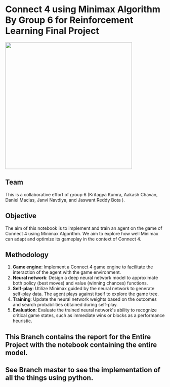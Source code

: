 # Connect 4 using Minimax Algorithm By Group 6 for Reinforcement Learning Final Project

<img src="https://i.imgur.com/PFz0byC.jpg" 
     align="justify" 
     width="400" />

## Team
This is a collaborative effort of group 6 (Kritagya Kumra, Aakash Chavan, Daniel Macias, Janvi Navdiya, and Jaswant Reddy Bota ).

## Objective
The aim of this notebook is to implement and train an agent on the game of Connect 4 using Minimax Algorithm. We aim to explore how well Minimax can adapt and optimize its gameplay in the context of Connect 4.

## Methodology
1. **Game engine**: Implement a Connect 4 game engine to facilitate the interaction of the agent with the game environment.
2. **Neural network**: Design a deep neural network model to approximate both policy (best moves) and value (winning chances) functions.
3. **Self-play**: Utilize Minimax guided by the neural network to generate self-play data. The agent plays against itself to explore the game tree.
4. **Training**: Update the neural network weights based on the outcomes and search probabilities obtained during self-play.
5. **Evaluation**: Evaluate the trained neural network's ability to recognize critical game states, such as immediate wins or blocks as a performance heuristic.


## This Branch contains the report for the Entire Project with the notebook containing the entire model.
## See Branch master to see the implementation of all the things using python.
